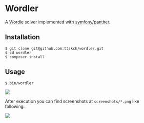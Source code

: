 # Wordler

A [Wordle](https://www.powerlanguage.co.uk/wordle/) solver implemented with [symfony/panther](https://github.com/symfony/panther).

## Installation

```shell
$ git clone git@github.com:ttskch/wordler.git
$ cd wordler
$ composer install
```

## Usage

```shell
$ bin/wordler
```

![](https://user-images.githubusercontent.com/4360663/152714778-9e859e51-ee5a-4ef3-a8c9-92dcd92cf9ea.gif)

After execution you can find screenshots at `screenshots/*.png` like following.

![](https://user-images.githubusercontent.com/4360663/152688571-b4968a1d-5543-4ed2-a17b-4c7b84f8a3d9.png)
